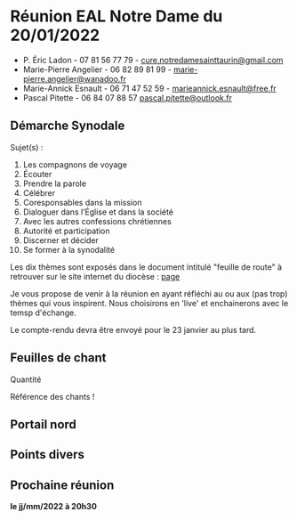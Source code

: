 # Réunion EAL Notre Dame du 20/01/2022

* P. Éric Ladon - 07 81 56 77 79 - cure.notredamesainttaurin@gmail.com
* Marie-Pierre Angelier - 06 82 89 81 99 - marie-pierre.angelier@wanadoo.fr
* Marie-Annick Esnault - 06 71 47 52 59 - marieannick.esnault@free.fr
* Pascal Pitette - 06 84 07 88 57 pascal.pitette@outlook.fr 

## Démarche Synodale

Sujet(s) :

1. Les compagnons de voyage
2. Écouter
3. Prendre la parole
4. Célébrer
5. Coresponsables dans la mission
6. Dialoguer dans l’Église et dans la société
7. Avec les autres confessions chrétiennes
8. Autorité et participation
9. Discerner et décider
10. Se former à la synodalité

Les dix thèmes sont exposés dans le document intitulé "feuille de route" à retrouver sur le site internet du diocèse : [page](https://evreux.catholique.fr/je-me-documente/eglise-universelle/dossiers/synode-pour-une-eglise-synodale-communion-participation-mission/priere-synode-pour-une-eglise-synodale)

Je vous propose de venir à la réunion en ayant réfléchi au ou aux (pas trop) thèmes qui vous inspirent. Nous choisirons en 'live' et enchainerons avec le temsp d'échange.

Le compte-rendu devra être envoyé pour le 23 janvier au plus tard.

## Feuilles de chant

Quantité

Référence des chants !

## Portail nord

## Points divers

## Prochaine réunion

__le jj/mm/2022 à 20h30__
